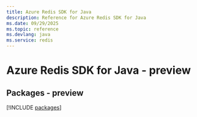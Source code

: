 ```yaml
---
title: Azure Redis SDK for Java
description: Reference for Azure Redis SDK for Java
ms.date: 09/29/2025
ms.topic: reference
ms.devlang: java
ms.service: redis
---
```

# Azure Redis SDK for Java - preview
## Packages - preview
[!INCLUDE [packages](redis-index.md)]